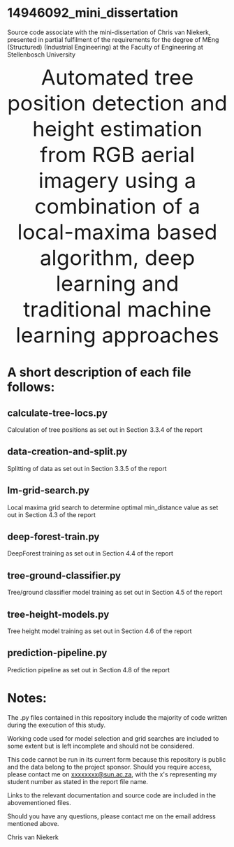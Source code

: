 # 14946092_mini_dissertation
Source code associate with the mini-dissertation of Chris van Niekerk, presented in partial fulfilment of the requirements for the degree of MEng (Structured) (Industrial Engineering) at the Faculty of Engineering at Stellenbosch University


<p align="center"><font size="+4">Automated tree position detection and height estimation from RGB aerial imagery using a combination of a local-maxima based algorithm, deep learning and traditional machine learning approaches</font></p>


# A short description of each file follows:

## calculate-tree-locs.py
Calculation of tree positions as set out in Section 3.3.4 of the report

## data-creation-and-split.py
Splitting of data as set out in Section 3.3.5 of the report

## lm-grid-search.py
Local maxima grid search to determine optimal min_distance value as set out in Section 4.3 of the report

## deep-forest-train.py
DeepForest training as set out in Section 4.4 of the report

## tree-ground-classifier.py
Tree/ground classifier model training as set out in Section 4.5 of the report

## tree-height-models.py
Tree height model training as set out in Section 4.6 of the report

## prediction-pipeline.py
Prediction pipeline as set out in Section 4.8 of the report

# Notes:

The .py files contained in this repository include the majority of code written during the execution of this study. 

Working code used for model selection and grid searches are included to some extent but is left incomplete and should not be considered. 

This code cannot be run in its current form because this repository is public and the data belong to the project sponsor. Should you require access, please contact me on xxxxxxxx@sun.ac.za, with the x's representing my student number as stated in the report file name. 

Links to the relevant documentation and source code are included in the abovementioned files. 

Should you have any questions, please contact me on the email address mentioned above. 

Chris van Niekerk
